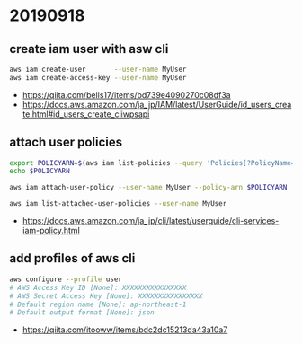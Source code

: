 # 20190918

## create iam user with asw cli

```sh
aws iam create-user       --user-name MyUser
aws iam create-access-key --user-name MyUser
```

* https://qiita.com/bells17/items/bd739e4090270c08df3a
* https://docs.aws.amazon.com/ja_jp/IAM/latest/UserGuide/id_users_create.html#id_users_create_cliwpsapi


## attach user policies

```sh
export POLICYARN=$(aws iam list-policies --query 'Policies[?PolicyName==`AmazonEC2ContainerRegistryFullAccess`].{ARN:Arn}' --output text)
echo $POLICYARN

aws iam attach-user-policy --user-name MyUser --policy-arn $POLICYARN

aws iam list-attached-user-policies --user-name MyUser
```

* https://docs.aws.amazon.com/ja_jp/cli/latest/userguide/cli-services-iam-policy.html


## add profiles of aws cli

```sh
aws configure --profile user
# AWS Access Key ID [None]: XXXXXXXXXXXXXXXX
# AWS Secret Access Key [None]: XXXXXXXXXXXXXXXX
# Default region name [None]: ap-northeast-1
# Default output format [None]: json
```

* https://qiita.com/itooww/items/bdc2dc15213da43a10a7

